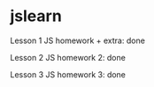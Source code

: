 # jslearn
 Lesson 1
 JS homework + extra: done

Lesson 2
JS homework 2: done

Lesson 3
JS homework 3: done
